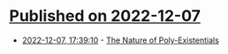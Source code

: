 # [Published on 2022-12-07](index.md)

* [2022-12-07, 17:39:10](https://news.ycombinator.com/item?id=33897399) - [The Nature of Poly-Existentials](http://www.by-star.net/content/generated/doc.free/mohsen/PLPC/120033/current/accessPage)

